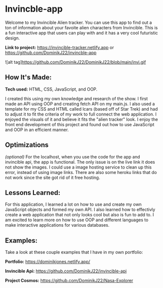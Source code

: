 # Invincble-app
Welcome to my Invincible Alien tracker. You can use this app to find out a ton of information about your favoite alien characters from Invincible. This is a fun interactive app that users can play with and it has a very cool futuristic design.

**Link to project:** https://invincible-tracker.netlify.app or https://github.com/DominikJ22/invincble-app

![alt tag]https://github.com/DominikJ22/DominikJ22/blob/main/invi.gif

## How It's Made:

**Tech used:** HTML, CSS, JavaScript, and OOP.

I created this using my own knowledge and research of the show. I first made an API using OOP and creating fetch API on my main.js.
I also used a template for my CSS and HTML called lcars (based off of Star Trek) and had to adjust it to fit the criteria of my work to full connect the web application. I enjoyed the visuals of it and believe it fits the "alien tracker" look. I enjoy the front end development of this project and found out how to use JavaScript and OOP in an efficient manner. 

## Optimizations
*(optional)*
For the localhost, when you use the code for the app and invincible api, the app is functional. The only issue is on the live link it does not show the images. I could use a image hosting service to clean up this error, instead of using image links. There are also some heroku links that do not work since the site got rid of it free hosting.

## Lessons Learned:
For this application, I learned a lot on how to use and create my own JavaScript objects and formed my own API. I also learned how to effectivly create a web application that not only looks cool but also is fun to add to. I am excited to learn more on how to use OOP and different languages to make interactive applications for various databases.

## Examples:
Take a look at these couple examples that I have in my own portfolio:

**Portfolio:** https://dominikjones.netlify.app/

**Invincible Api:** https://github.com/DominikJ22/invincible-api

**Project Cosmos:** https://github.com/DominikJ22/Nasa-Explorer




